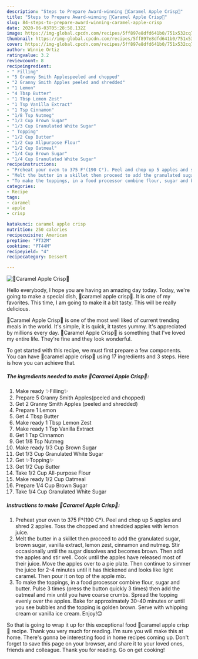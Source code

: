 ```yaml
---
description: "Steps to Prepare Award-winning 🍎Caramel Apple Crisp🍏"
title: "Steps to Prepare Award-winning 🍎Caramel Apple Crisp🍏"
slug: 84-steps-to-prepare-award-winning-caramel-apple-crisp
date: 2020-06-03T05:28:58.132Z
image: https://img-global.cpcdn.com/recipes/5ff897e8dfd641b0/751x532cq70/🍎caramel-apple-crisp🍏-recipe-main-photo.jpg
thumbnail: https://img-global.cpcdn.com/recipes/5ff897e8dfd641b0/751x532cq70/🍎caramel-apple-crisp🍏-recipe-main-photo.jpg
cover: https://img-global.cpcdn.com/recipes/5ff897e8dfd641b0/751x532cq70/🍎caramel-apple-crisp🍏-recipe-main-photo.jpg
author: Winnie Ortiz
ratingvalue: 3.2
reviewcount: 8
recipeingredient:
- " Filling"
- "5 Granny Smith Applespeeled and chopped"
- "2 Granny Smith Apples peeled and shredded"
- "1 Lemon"
- "4 Tbsp Butter"
- "1 Tbsp Lemon Zest"
- "1 Tsp Vanilla Extract"
- "1 Tsp Cinnamon"
- "1/8 Tsp Nutmeg"
- "1/3 Cup Brown Sugar"
- "1/3 Cup Granulated White Sugar"
- " Topping"
- "1/2 Cup Butter"
- "1/2 Cup Allpurpose Flour"
- "1/2 Cup Oatmeal"
- "1/4 Cup Brown Sugar"
- "1/4 Cup Granulated White Sugar"
recipeinstructions:
- "Preheat your oven to 375 F°(190 C°). Peel and chop up 5 apples and shred 2 apples. Toss the chopped and shredded apples with lemon juice."
- "Melt the butter in a skillet then proceed to add the granulated sugar, brown sugar, vanilla extract, lemon zest, cinnamon and nutmeg. Stir occasionally until the sugar dissolves and becomes brown. Then add the apples and stir well. Cook until the apples have released most of their juice. Move the apples over to a pie plate. Then continue to simmer the juice for 2-4 minutes until it has thickened and looks like light caramel. Then pour it on top of the apple mix."
- "To make the toppings, in a food processor combine flour, sugar and butter. Pulse 3 times (press the button quickly 3 times) then add the oatmeal and mix until you have coarse crumbs. Spread the topping evenly over the apples. Bake for approximately 30-40 minutes or until you see bubbles and the topping is golden brown. Serve with whipping cream or vanilla ice cream. Enjoy!😊"
categories:
- Recipe
tags:
- caramel
- apple
- crisp

katakunci: caramel apple crisp 
nutrition: 250 calories
recipecuisine: American
preptime: "PT32M"
cooktime: "PT44M"
recipeyield: "4"
recipecategory: Dessert

---
```



![🍎Caramel Apple Crisp🍏](https://img-global.cpcdn.com/recipes/5ff897e8dfd641b0/751x532cq70/🍎caramel-apple-crisp🍏-recipe-main-photo.jpg)

Hello everybody, I hope you are having an amazing day today. Today, we're going to make a special dish, 🍎caramel apple crisp🍏. It is one of my favorites. This time, I am going to make it a bit tasty. This will be really delicious.



🍎Caramel Apple Crisp🍏 is one of the most well liked of current trending meals in the world. It's simple, it is quick, it tastes yummy. It's appreciated by millions every day. 🍎Caramel Apple Crisp🍏 is something that I've loved my entire life. They're fine and they look wonderful.


To get started with this recipe, we must first prepare a few components. You can have 🍎caramel apple crisp🍏 using 17 ingredients and 3 steps. Here is how you can achieve that.

##### The ingredients needed to make 🍎Caramel Apple Crisp🍏:

1. Make ready  ✨Filling✨
1. Prepare 5 Granny Smith Apples(peeled and chopped)
1. Get 2 Granny Smith Apples (peeled and shredded)
1. Prepare 1 Lemon
1. Get 4 Tbsp Butter
1. Make ready 1 Tbsp Lemon Zest
1. Make ready 1 Tsp Vanilla Extract
1. Get 1 Tsp Cinnamon
1. Get 1/8 Tsp Nutmeg
1. Make ready 1/3 Cup Brown Sugar
1. Get 1/3 Cup Granulated White Sugar
1. Get  ✨Topping✨
1. Get 1/2 Cup Butter
1. Take 1/2 Cup All-purpose Flour
1. Make ready 1/2 Cup Oatmeal
1. Prepare 1/4 Cup Brown Sugar
1. Take 1/4 Cup Granulated White Sugar




##### Instructions to make 🍎Caramel Apple Crisp🍏:

1. Preheat your oven to 375 F°(190 C°). Peel and chop up 5 apples and shred 2 apples. Toss the chopped and shredded apples with lemon juice.
1. Melt the butter in a skillet then proceed to add the granulated sugar, brown sugar, vanilla extract, lemon zest, cinnamon and nutmeg. Stir occasionally until the sugar dissolves and becomes brown. Then add the apples and stir well. Cook until the apples have released most of their juice. Move the apples over to a pie plate. Then continue to simmer the juice for 2-4 minutes until it has thickened and looks like light caramel. Then pour it on top of the apple mix.
1. To make the toppings, in a food processor combine flour, sugar and butter. Pulse 3 times (press the button quickly 3 times) then add the oatmeal and mix until you have coarse crumbs. Spread the topping evenly over the apples. Bake for approximately 30-40 minutes or until you see bubbles and the topping is golden brown. Serve with whipping cream or vanilla ice cream. Enjoy!😊




So that is going to wrap it up for this exceptional food 🍎caramel apple crisp🍏 recipe. Thank you very much for reading. I'm sure you will make this at home. There's gonna be interesting food in home recipes coming up. Don't forget to save this page on your browser, and share it to your loved ones, friends and colleague. Thank you for reading. Go on get cooking!
